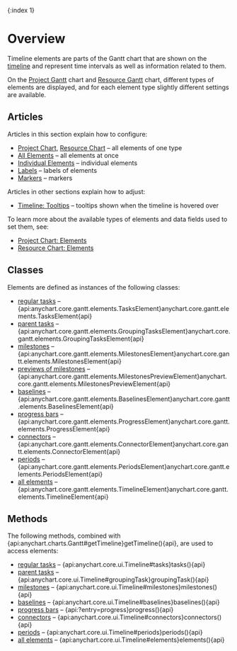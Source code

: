 {:index 1}
# Overview

Timeline elements are parts of the Gantt chart that are shown on the [timeline](Timeline) and represent time intervals as well as information related to them.

On the [Project Gantt](../Project_Chart) chart and [Resource Gantt](../Resource_Chart) chart, different types of elements are displayed, and for each element type slightly different settings are available.

## Articles

Articles in this section explain how to configure:

* [Project Chart](Project_Chart), [Resource Chart](Resource_chart) – all elements of one type
* [All Elements](All_Elements) – all elements at once
* [Individual Elements](Individual_Elements) – individual elements
* [Labels](Labels) – labels of elements
* [Markers](Markers) – markers

Articles in other sections explain how to adjust:

* [Timeline: Tooltips](../Timeline/Tooltips) – tooltips shown when the timeline is hovered over

To learn more about the available types of elements and data fields used to set them, see:

* [Project Chart: Elements](../Project_Chart#elements)
* [Resource Chart: Elements](../Resource_Chart#elements)

## Classes

Elements are defined as instances of the following classes:

* [regular tasks](Project_Chart#regular_tasks) – {api:anychart.core.gantt.elements.TasksElement}anychart.core.gantt.elements.TasksElement{api}
* [parent tasks](Project_Chart#parent_tasks) – {api:anychart.core.gantt.elements.GroupingTasksElement}anychart.core.gantt.elements.GroupingTasksElement{api}
* [milestones](Project_Chart#milestones) – {api:anychart.core.gantt.elements.MilestonesElement}anychart.core.gantt.elements.MilestonesElement{api}
* [previews of milestones](Project_Chart#milestones) – {api:anychart.core.gantt.elements.MilestonesPreviewElement}anychart.core.gantt.elements.MilestonesPreviewElement{api}
* [baselines](Project_Chart#baselines_\(planned\)) – {api:anychart.core.gantt.elements.BaselinesElement}anychart.core.gantt.elements.BaselinesElement{api}
* [progress bars](Project_Chart#progress_bars) – {api:anychart.core.gantt.elements.ProgressElement}anychart.core.gantt.elements.ProgressElement{api}
* [connectors](Project_Chart#connectors) – {api:anychart.core.gantt.elements.ConnectorElement}anychart.core.gantt.elements.ConnectorElement{api}
* [periods](Resource_Chart#periods) – {api:anychart.core.gantt.elements.PeriodsElement}anychart.core.gantt.elements.PeriodsElement{api}
* [all elements](All_Elements) – {api:anychart.core.gantt.elements.TimelineElement}anychart.core.gantt.elements.TimelineElement{api}

## Methods

The following methods, combined with {api:anychart.charts.Gantt#getTimeline}getTimeline(){api}, are used to access elements:

* [regular tasks](Project_Chart#regular_tasks) – {api:anychart.core.ui.Timeline#tasks}tasks(){api}
* [parent tasks](Project_Chart#parent_tasks) – {api:anychart.core.ui.Timeline#groupingTask}groupingTask(){api}
* [milestones](Project_Chart#milestones) – {api:anychart.core.ui.Timeline#milestones}milestones(){api}
* [baselines](Project_Chart#baselines_\(planned\)) – {api:anychart.core.ui.Timeline#baselines}baselines(){api}
* [progress bars](Project_Chart#progress_bars) – {api:?entry=progress}progress(){api}
* [connectors](Project_Chart#connectors) – {api:anychart.core.ui.Timeline#connectors}connectors(){api}
* [periods](Resource_Chart#periods) – {api:anychart.core.ui.Timeline#periods}periods(){api}
* [all elements](All_Elements) – {api:anychart.core.ui.Timeline#elements}elements(){api}